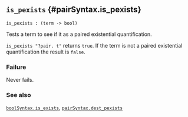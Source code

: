 ## `is_pexists` {#pairSyntax.is_pexists}


```
is_pexists : (term -> bool)
```



Tests a term to see if it as a paired existential quantification.


`is_pexists "?pair. t"` returns `true`.
If the term is not a paired existential quantification the result is `false`.

### Failure

Never fails.

### See also

[`boolSyntax.is_exists`](#boolSyntax.is_exists), [`pairSyntax.dest_pexists`](#pairSyntax.dest_pexists)

